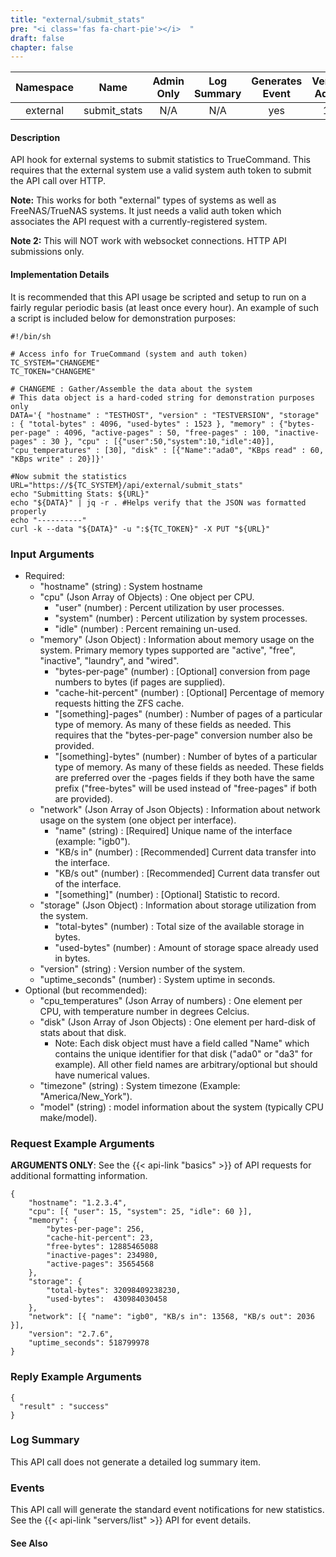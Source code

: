```yaml
---
title: "external/submit_stats"
pre: "<i class='fas fa-chart-pie'></i>	"
draft: false
chapter: false
---
```


| Namespace | Name | Admin Only | Log Summary | Generates Event | Version Added | Version Removed |
|:----------------:|:--------:|:--------:|:--------:|:--------:|:---:|:---:|
| external | submit_stats | N/A | N/A | yes | 1.1 | 2.0 |

#### Description
API hook for external systems to submit statistics to TrueCommand. This requires that the external system use a valid system auth token to submit the API call over HTTP.

**Note:** This works for both "external" types of systems as well as FreeNAS/TrueNAS systems. It just needs a valid auth token which associates the API request with a currently-registered system.

**Note 2:** This will NOT work with websocket connections. HTTP API submissions only.


#### Implementation Details
It is recommended that this API usage be scripted and setup to run on a fairly regular periodic basis (at least once every hour). An example of such a script is included below for demonstration purposes:

```
#!/bin/sh

# Access info for TrueCommand (system and auth token)
TC_SYSTEM="CHANGEME"
TC_TOKEN="CHANGEME"

# CHANGEME : Gather/Assemble the data about the system 
# This data object is a hard-coded string for demonstration purposes only
DATA='{ "hostname" : "TESTHOST", "version" : "TESTVERSION", "storage" : { "total-bytes" : 4096, "used-bytes" : 1523 }, "memory" : {"bytes-per-page" : 4096, "active-pages" : 50, "free-pages" : 100, "inactive-pages" : 30 }, "cpu" : [{"user":50,"system":10,"idle":40}], "cpu_temperatures" : [30], "disk" : [{"Name":"ada0", "KBps read" : 60, "KBps write" : 20}]}'

#Now submit the statistics
URL="https://${TC_SYSTEM}/api/external/submit_stats"
echo "Submitting Stats: ${URL}"
echo "${DATA}" | jq -r . #Helps verify that the JSON was formatted properly
echo "----------"
curl -k --data "${DATA}" -u ":${TC_TOKEN}" -X PUT "${URL}"
```

### Input Arguments
* Required:
   * "hostname" (string) : System hostname
   * "cpu" (Json Array of Objects) : One object per CPU.
      * "user" (number) : Percent utilization by user processes.
      * "system" (number) : Percent utilization by system processes.
      * "idle" (number) : Percent remaining un-used.   
   * "memory" (Json Object) : Information about memory usage on the system. Primary memory types supported are "active", "free", "inactive", "laundry", and "wired".
      * "bytes-per-page" (number) : [Optional] conversion from page numbers to bytes (if pages are supplied).
      * "cache-hit-percent" (number) : [Optional] Percentage of memory requests hitting the ZFS cache.
      * "[something]-pages" (number) : Number of pages of a particular type of memory. As many of these fields as needed. This requires that the "bytes-per-page" conversion number also be provided.
      * "[something]-bytes" (number) : Number of bytes of a particular type of memory. As many of these fields as needed. These fields are preferred over the -pages fields if they both have the same prefix ("free-bytes" will be used instead of "free-pages" if both are provided).
   * "network" (Json Array of Json Objects) : Information about network usage on the system (one object per interface).
      * "name" (string) : [Required] Unique name of the interface (example: "igb0").
      * "KB/s in" (number) : [Recommended] Current data transfer into the interface.
      * "KB/s out" (number) : [Recommended] Current data transfer out of the interface.
      * "[something]" (number) : [Optional] Statistic to record.
   * "storage" (Json Object) : Information about storage utilization from the system.
      * "total-bytes" (number) : Total size of the available storage in bytes.
      * "used-bytes" (number) : Amount of storage space already used in bytes.
   * "version" (string) : Version number of the system.
   * "uptime_seconds" (number) : System uptime in seconds.
* Optional (but recommended):
   * "cpu_temperatures" (Json Array of numbers) : One element per CPU, with temperature number in degrees Celcius.
   * "disk" (Json Array of Json Objects) : One element per hard-disk of stats about that disk. 
      * Note: Each disk object must have a field called "Name" which contains the unique identifier for that disk ("ada0" or "da3" for example). All other field names are arbitrary/optional but should have numerical values.
   * "timezone" (string) : System timezone (Example: "America/New_York").
   * "model" (string) : model information about the system (typically CPU make/model).

### Request Example Arguments
**ARGUMENTS ONLY**: See the {{< api-link "basics" >}} of API requests for additional formatting information.

```
{
    "hostname": "1.2.3.4",
    "cpu": [{ "user": 15, "system": 25, "idle": 60 }],
    "memory": {
        "bytes-per-page": 256,
        "cache-hit-percent": 23,
        "free-bytes": 12885465088
        "inactive-pages": 234980,
        "active-pages": 35654568
    },
    "storage": {
        "total-bytes": 32098409238230,
        "used-bytes":  430984030458
    },
    "network": [{ "name": "igb0", "KB/s in": 13568, "KB/s out": 2036 }],
    "version": "2.7.6",
    "uptime_seconds": 518799978
}
```

### Reply Example Arguments
```
{
  "result" : "success"
}
```
### Log Summary
This API call does not generate a detailed log summary item.

### Events
This API call will generate the standard event notifications for new statistics. See the {{< api-link "servers/list" >}} API for event details.

#### See Also
